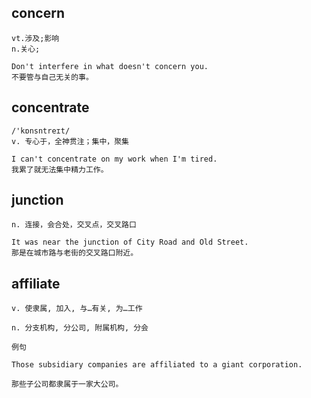 ## concern
```
vt.涉及;影响
n.关心;

Don't interfere in what doesn't concern you.
不要管与自己无关的事。
```

## concentrate
```
/'kɒnsntreɪt/
v. 专心于，全神贯注；集中，聚集

I can't concentrate on my work when I'm tired.
我累了就无法集中精力工作。
```
## junction
```
n. 连接，会合处，交叉点，交叉路口

It was near the junction of City Road and Old Street.
那是在城市路与老街的交叉路口附近。
```
## affiliate
```
v. 使隶属, 加入, 与…有关, 为…工作

n. 分支机构, 分公司, 附属机构, 分会

例句

Those subsidiary companies are affiliated to a giant corporation.

那些子公司都隶属于一家大公司。
```